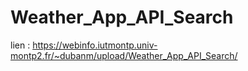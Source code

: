 # Weather_App_API_Search

lien : https://webinfo.iutmontp.univ-montp2.fr/~dubanm/upload/Weather_App_API_Search/
